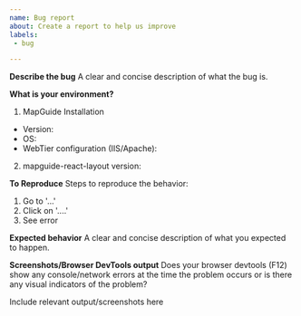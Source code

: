 ```yaml
---
name: Bug report
about: Create a report to help us improve
labels:
 - bug

---
```


**Describe the bug**
A clear and concise description of what the bug is.

**What is your environment?**
1. MapGuide Installation
  * Version:
  * OS:
  * WebTier configuration (IIS/Apache):
2. mapguide-react-layout version:

**To Reproduce**
Steps to reproduce the behavior:
1. Go to '...'
2. Click on '....'
3. See error

**Expected behavior**
A clear and concise description of what you expected to happen.

**Screenshots/Browser DevTools output**
Does your browser devtools (F12) show any console/network errors at the time the problem occurs or is there any visual indicators of the problem?

Include relevant output/screenshots here